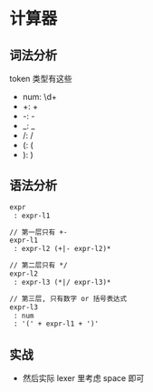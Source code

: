 # 计算器

## 词法分析

token 类型有这些

- num: \d+
- +: +
- -: -
- _: _
- /: /
- (: (
- ): )

## 语法分析

```txt
expr
 : expr-l1

// 第一层只有 +-
expr-l1
 : expr-l2 (+|- expr-l2)*

// 第二层只有 */
expr-l2
 : expr-l3 (*|/ expr-l3)*

// 第三层, 只有数字 or 括号表达式
expr-l3
 : num
 : '(' + expr-l1 + ')'
```

## 实战

- 然后实际 lexer 里考虑 space 即可
